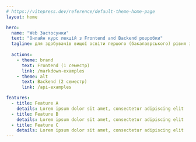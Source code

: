 ```yaml
---
# https://vitepress.dev/reference/default-theme-home-page
layout: home

hero:
  name: "Web Застосунки"
  text: "Онлайн курс лекцій з Frontend and Backend розробки"
  tagline: для здобувачів вищої освіти першого (бакалаврського) рівня зі спеціальності 121 – «Інженерія програмного забезпечення» за освітньо-професійною програмою «Інженерія програмного забезпечення»
  
  actions:
    - theme: brand
      text: Frontend (1 семестр) 
      link: /markdown-examples
    - theme: alt
      text: Backend (2 семестр)
      link: /api-examples

features:
  - title: Feature A
    details: Lorem ipsum dolor sit amet, consectetur adipiscing elit
  - title: Feature B
    details: Lorem ipsum dolor sit amet, consectetur adipiscing elit
  - title: Feature C
    details: Lorem ipsum dolor sit amet, consectetur adipiscing elit
---
```


